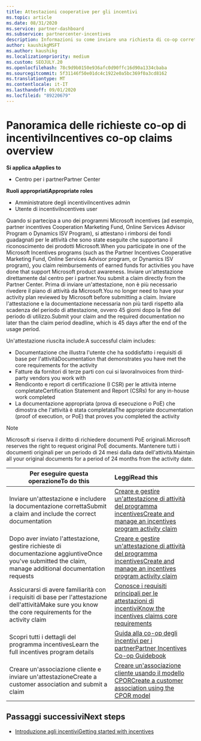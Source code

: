 ```yaml
---
title: Attestazioni cooperative per gli incentivi
ms.topic: article
ms.date: 08/31/2020
ms.service: partner-dashboard
ms.subservice: partnercenter-incentives
description: Informazioni su come inviare una richiesta di co-op corretta per gli incentivi organizzando la documentazione, le fatture, le istruzioni e la verifica dell'esecuzione corrette.
author: kaushikgMSFT
ms.author: kaushikg
ms.localizationpriority: medium
ms.custom: SEOJULY.20
ms.openlocfilehash: 78c9d9b0150e936afc0d90ffc16d90a1334cbaba
ms.sourcegitcommit: 5f31146f50e01dc4c1922e0a5bc369f0a3cd8162
ms.translationtype: MT
ms.contentlocale: it-IT
ms.lasthandoff: 09/01/2020
ms.locfileid: "89220679"
---
```

# <a name="incentives-co-op-claims-overview"></a><span data-ttu-id="087e2-103">Panoramica delle richieste co-op di incentivi</span><span class="sxs-lookup"><span data-stu-id="087e2-103">Incentives co-op claims overview</span></span>

<span data-ttu-id="087e2-104">**Si applica a**</span><span class="sxs-lookup"><span data-stu-id="087e2-104">**Applies to**</span></span>

- <span data-ttu-id="087e2-105">Centro per i partner</span><span class="sxs-lookup"><span data-stu-id="087e2-105">Partner Center</span></span>

<span data-ttu-id="087e2-106">**Ruoli appropriati**</span><span class="sxs-lookup"><span data-stu-id="087e2-106">**Appropriate roles**</span></span>

- <span data-ttu-id="087e2-107">Amministratore degli incentivi</span><span class="sxs-lookup"><span data-stu-id="087e2-107">Incentives admin</span></span>
- <span data-ttu-id="087e2-108">Utente di incentivi</span><span class="sxs-lookup"><span data-stu-id="087e2-108">Incentives user</span></span>

<span data-ttu-id="087e2-109">Quando si partecipa a uno dei programmi Microsoft incentives (ad esempio, partner incentives Cooperation Marketing Fund, Online Services Advisor Program o Dynamics ISV Program), si attestano i rimborsi dei fondi guadagnati per le attività che sono state eseguite che supportano il riconoscimento dei prodotti Microsoft.</span><span class="sxs-lookup"><span data-stu-id="087e2-109">When you participate in one of the Microsoft Incentives programs (such as the Partner Incentives Cooperative Marketing Fund, Online Services Advisor program, or Dynamics ISV program), you claim reimbursements of earned funds for activities you have done that support Microsoft product awareness.</span></span> <span data-ttu-id="087e2-110">Inviare un'attestazione direttamente dal centro per i partner.</span><span class="sxs-lookup"><span data-stu-id="087e2-110">You submit a claim directly from the Partner Center.</span></span> <span data-ttu-id="087e2-111">Prima di inviare un'attestazione, non è più necessario rivedere il piano di attività da Microsoft.</span><span class="sxs-lookup"><span data-stu-id="087e2-111">You no longer need to have your activity plan reviewed by Microsoft before submitting a claim.</span></span> <span data-ttu-id="087e2-112">Inviare l'attestazione e la documentazione necessaria non più tardi rispetto alla scadenza del periodo di attestazione, ovvero 45 giorni dopo la fine del periodo di utilizzo.</span><span class="sxs-lookup"><span data-stu-id="087e2-112">Submit your claim and the required documentation no later than the claim period deadline, which is 45 days after the end of the usage period.</span></span>

<span data-ttu-id="087e2-113">Un'attestazione riuscita include:</span><span class="sxs-lookup"><span data-stu-id="087e2-113">A successful claim includes:</span></span>

- <span data-ttu-id="087e2-114">Documentazione che illustra l'utente che ha soddisfatto i requisiti di base per l'attività</span><span class="sxs-lookup"><span data-stu-id="087e2-114">Documentation that demonstrates you have met the core requirements for the activity</span></span>
- <span data-ttu-id="087e2-115">Fatture da fornitori di terze parti con cui si lavora</span><span class="sxs-lookup"><span data-stu-id="087e2-115">Invoices from third-party vendors you work with</span></span>
- <span data-ttu-id="087e2-116">Rendiconto e report di certificazione (I CSR) per le attività interne completate</span><span class="sxs-lookup"><span data-stu-id="087e2-116">Certification Statement and Report (CSRs) for any in-house work completed</span></span>
- <span data-ttu-id="087e2-117">La documentazione appropriata (prova di esecuzione o PoE) che dimostra che l'attività è stata completata</span><span class="sxs-lookup"><span data-stu-id="087e2-117">The appropriate documentation (proof of execution, or PoE) that proves you completed the activity</span></span> 

>[!NOTE]
><span data-ttu-id="087e2-118">Microsoft si riserva il diritto di richiedere documenti PoE originali.</span><span class="sxs-lookup"><span data-stu-id="087e2-118">Microsoft reserves the right to request original PoE documents.</span></span> <span data-ttu-id="087e2-119">Mantenere tutti i documenti originali per un periodo di 24 mesi dalla data dell'attività.</span><span class="sxs-lookup"><span data-stu-id="087e2-119">Maintain all your original documents for a period of 24 months from the activity date.</span></span> 

|<span data-ttu-id="087e2-120">**Per eseguire questa operazione**</span><span class="sxs-lookup"><span data-stu-id="087e2-120">**To do this**</span></span>   |<span data-ttu-id="087e2-121">**Leggi**</span><span class="sxs-lookup"><span data-stu-id="087e2-121">**Read this**</span></span>   |
|-----------------|:--------------------------------------|
|<span data-ttu-id="087e2-122">Inviare un'attestazione e includere la documentazione corretta</span><span class="sxs-lookup"><span data-stu-id="087e2-122">Submit a claim and include the correct documentation</span></span>|[<span data-ttu-id="087e2-123">Creare e gestire un'attestazione di attività del programma incentives</span><span class="sxs-lookup"><span data-stu-id="087e2-123">Create and manage an incentives program activity claim</span></span>](create-incentives-claims.md)|
|<span data-ttu-id="087e2-124">Dopo aver inviato l'attestazione, gestire richieste di documentazione aggiuntive</span><span class="sxs-lookup"><span data-stu-id="087e2-124">Once you've submitted the claim, manage additional documentation requests</span></span>|[<span data-ttu-id="087e2-125">Creare e gestire un'attestazione di attività del programma incentives</span><span class="sxs-lookup"><span data-stu-id="087e2-125">Create and manage an incentives program activity claim</span></span>](create-incentives-claims.md)  |
|<span data-ttu-id="087e2-126">Assicurarsi di avere familiarità con i requisiti di base per l'attestazione dell'attività</span><span class="sxs-lookup"><span data-stu-id="087e2-126">Make sure you know the core requirements for the activity claim</span></span>|[<span data-ttu-id="087e2-127">Conosce i requisiti principali per le attestazioni di incentivi</span><span class="sxs-lookup"><span data-stu-id="087e2-127">Know the incentives claims core requirements</span></span>](core-requirements.md)   |
|<span data-ttu-id="087e2-128">Scopri tutti i dettagli del programma incentives</span><span class="sxs-lookup"><span data-stu-id="087e2-128">Learn the full incentives program details</span></span>|[<span data-ttu-id="087e2-129">Guida alla co-op degli incentivi per i partner</span><span class="sxs-lookup"><span data-stu-id="087e2-129">Partner Incentives Co-op Guidebook</span></span>](https://assets.microsoft.com/coop-guidebook.pdf)
|<span data-ttu-id="087e2-130">Creare un'associazione cliente e inviare un'attestazione</span><span class="sxs-lookup"><span data-stu-id="087e2-130">Create a customer association and submit a claim</span></span> |[<span data-ttu-id="087e2-131">Creare un'associazione cliente usando il modello CPOR</span><span class="sxs-lookup"><span data-stu-id="087e2-131">Create a customer association using the CPOR model</span></span>](submit-osa-claim.md)|

## <a name="next-steps"></a><span data-ttu-id="087e2-132">Passaggi successivi</span><span class="sxs-lookup"><span data-stu-id="087e2-132">Next steps</span></span>

- [<span data-ttu-id="087e2-133">Introduzione agli incentivi</span><span class="sxs-lookup"><span data-stu-id="087e2-133">Getting started with incentives</span></span>](incentives-get-started-intro.md)
